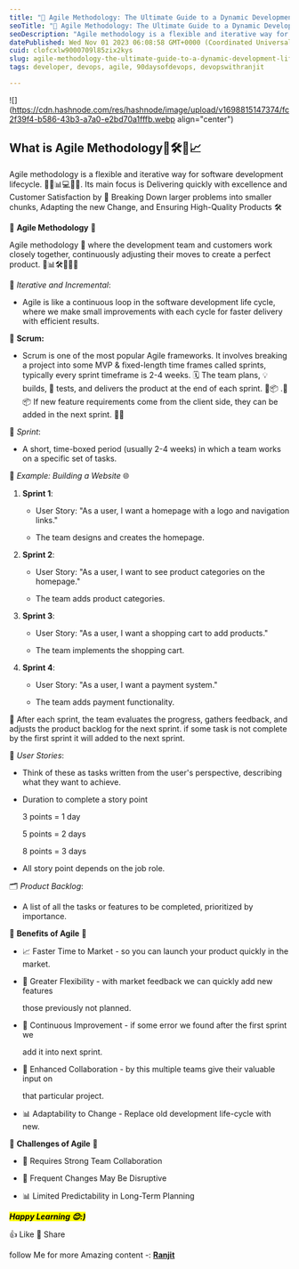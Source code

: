 ```yaml
---
title: "🚀 Agile Methodology: The Ultimate Guide to a Dynamic Development Lifecycle"
seoTitle: "🚀 Agile Methodology: The Ultimate Guide to a Dynamic Development Life"
seoDescription: "Agile methodology is a flexible and iterative way for software development lifecycle. 🔄🚀📊💻🔁🤝. Its main focus is Delivering quickly with excellence and"
datePublished: Wed Nov 01 2023 06:08:58 GMT+0000 (Coordinated Universal Time)
cuid: clofcxlw9000709l85zix2kys
slug: agile-methodology-the-ultimate-guide-to-a-dynamic-development-lifecycle
tags: developer, devops, agile, 90daysofdevops, devopswithranjit

---
```


![](https://cdn.hashnode.com/res/hashnode/image/upload/v1698815147374/fc2f39f4-b586-43b3-a7a0-e2bd70a1fffb.webp align="center")

## What is Agile Methodology🔄🛠️🤝📈

Agile methodology is a flexible and iterative way for software development lifecycle. 🔄🚀📊💻🔁🤝. Its main focus is Delivering quickly with excellence and Customer Satisfaction by 🧩 Breaking Down larger problems into smaller chunks, Adapting the new Change, and Ensuring High-Quality Products 🛠️

🎯 **Agile Methodology** 🎯

Agile methodology 🔄 where the development team and customers work closely together, continuously adjusting their moves to create a perfect product. 🤝📊🛠️🔄🎯🚀

🔄 *Iterative and Incremental*:

* Agile is like a continuous loop in the software development life cycle, where we make small improvements with each cycle for faster delivery with efficient results.
    

🏉 **Scrum:**

* Scrum is one of the most popular Agile frameworks. It involves breaking a project into some MVP & fixed-length time frames called sprints, typically every sprint timeframe is 2-4 weeks. 🗓️ The team plans, 💡 builds, 🧪 tests, and delivers the product at the end of each sprint. 🚀📦 .🚀📦 If new feature requirements come from the client side, they can be added in the next sprint. 🔄📝
    

🔔 *Sprint*:

* A short, time-boxed period (usually 2-4 weeks) in which a team works on a specific set of tasks.
    

🚀 *Example: Building a Website* 🌐

1. **Sprint 1**:
    
    * User Story: "As a user, I want a homepage with a logo and navigation links."
        
    * The team designs and creates the homepage.
        
2. **Sprint 2**:
    
    * User Story: "As a user, I want to see product categories on the homepage."
        
    * The team adds product categories.
        
3. **Sprint 3**:
    
    * User Story: "As a user, I want a shopping cart to add products."
        
    * The team implements the shopping cart.
        
4. **Sprint 4**:
    
    * User Story: "As a user, I want a payment system."
        
    * The team adds payment functionality.
        

🔄 After each sprint, the team evaluates the progress, gathers feedback, and adjusts the product backlog for the next sprint. if some task is not complete by the first sprint it will added to the next sprint.

📝 *User Stories*:

* Think of these as tasks written from the user's perspective, describing what they want to achieve.
    
* Duration to complete a story point
    
    3 points = 1 day
    
    5 points = 2 days
    
    8 points = 3 days
    
* All story point depends on the job role.
    

🗂 *Product Backlog*:

* A list of all the tasks or features to be completed, prioritized by importance.
    

🌟 **Benefits of Agile** 🚀

* 📈 Faster Time to Market - so you can launch your product quickly in the market.
    
* 🎯 Greater Flexibility - with market feedback we can quickly add new features
    
    those previously not planned.
    
* 🔄 Continuous Improvement - if some error we found after the first sprint we
    
    add it into next sprint.
    
* 👥 Enhanced Collaboration - by this multiple teams give their valuable input on
    
    that particular project.
    
* 📊 Adaptability to Change - Replace old development life-cycle with new.
    

🚫 **Challenges of Agile** 🤔

* 💼 Requires Strong Team Collaboration
    
* 📅 Frequent Changes May Be Disruptive
    
* 📊 Limited Predictability in Long-Term Planning
    

***<mark>Happy Learning 😊:)</mark>***

👍 Like 🔄 Share

follow Me for more Amazing content -: [**Ranjit**](https://hashnode.com/@RanjitKumarNayak)